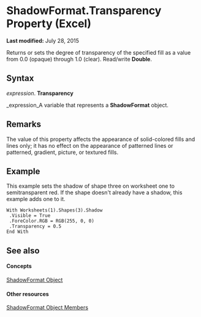 
# ShadowFormat.Transparency Property (Excel)

 **Last modified:** July 28, 2015

Returns or sets the degree of transparency of the specified fill as a value from 0.0 (opaque) through 1.0 (clear). Read/write  **Double**.

## Syntax

 _expression_. **Transparency**

 _expression_A variable that represents a  **ShadowFormat** object.


## Remarks

The value of this property affects the appearance of solid-colored fills and lines only; it has no effect on the appearance of patterned lines or patterned, gradient, picture, or textured fills.


## Example

This example sets the shadow of shape three on worksheet one to semitransparent red. If the shape doesn't already have a shadow, this example adds one to it.


```
With Worksheets(1).Shapes(3).Shadow 
 .Visible = True 
 .ForeColor.RGB = RGB(255, 0, 0) 
 .Transparency = 0.5 
End With
```


## See also


#### Concepts


 [ShadowFormat Object](2566c68e-f8d6-badc-3ce9-b6ae5f9c1cc2.md)
#### Other resources


 [ShadowFormat Object Members](5512df5b-d899-7942-1309-4cf8d28fe96a.md)

